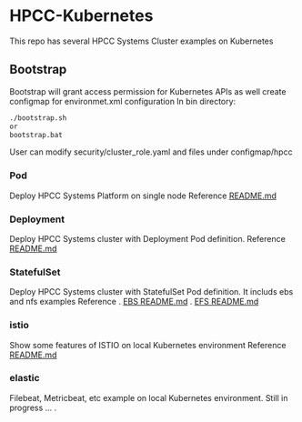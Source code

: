 # HPCC-Kubernetes
This repo has several HPCC Systems Cluster examples on Kubernetes

## Bootstrap ###
Bootstrap will grant access permission for Kubernetes APIs as well create configmap for environmet.xml configuration
In bin directory:
```sh
./bootstrap.sh
or 
bootstrap.bat
```
User can modify security/cluster_role.yaml and files under configmap/hpcc 

### Pod ###
Deploy HPCC Systems Platform on single node
Reference [README.md](Pod/README.md)

### Deployment ###
Deploy HPCC Systems cluster with Deployment Pod definition. 
Reference [README.md](Deployment/dp-1/README.md)

### StatefulSet ###
Deploy HPCC Systems cluster with StatefulSet Pod definition. 
It includs ebs and nfs examples
Reference 
  . [EBS README.md](StatefulSet/ebs/ebs-1/README.md)
  . [EFS README.md](StatefulSet/efs/efs-1/README.md)

### istio ###
Show some features of ISTIO on local Kubernetes environment
Reference [README.md](istio/demo/README.md)

### elastic ###
Filebeat, Metricbeat, etc example on local Kubernetes environment. 
Still in progress ...
. 
